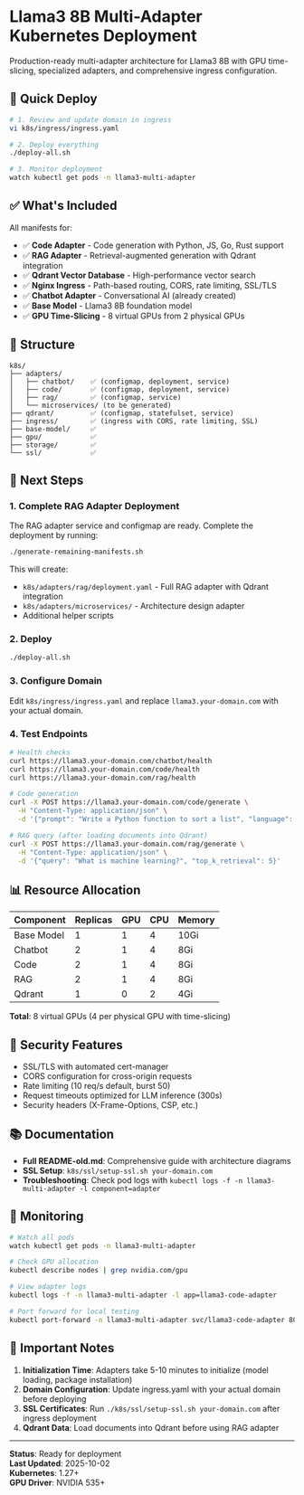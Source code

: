 # Llama3 8B Multi-Adapter Kubernetes Deployment

Production-ready multi-adapter architecture for Llama3 8B with GPU time-slicing, specialized adapters, and comprehensive ingress configuration.

## 🚀 Quick Deploy

```bash
# 1. Review and update domain in ingress
vi k8s/ingress/ingress.yaml

# 2. Deploy everything
./deploy-all.sh

# 3. Monitor deployment
watch kubectl get pods -n llama3-multi-adapter
```

## ✅ What's Included

All manifests for:
- ✅ **Code Adapter** - Code generation with Python, JS, Go, Rust support
- ✅ **RAG Adapter** - Retrieval-augmented generation with Qdrant integration
- ✅ **Qdrant Vector Database** - High-performance vector search
- ✅ **Nginx Ingress** - Path-based routing, CORS, rate limiting, SSL/TLS
- ✅ **Chatbot Adapter** - Conversational AI (already created)
- ✅ **Base Model** - Llama3 8B foundation model
- ✅ **GPU Time-Slicing** - 8 virtual GPUs from 2 physical GPUs

## 📁 Structure

```
k8s/
├── adapters/
│   ├── chatbot/    ✅ (configmap, deployment, service)
│   ├── code/       ✅ (configmap, deployment, service)
│   ├── rag/        ✅ (configmap, service)
│   └── microservices/ (to be generated)
├── qdrant/         ✅ (configmap, statefulset, service)
├── ingress/        ✅ (ingress with CORS, rate limiting, SSL)
├── base-model/     ✅
├── gpu/            ✅
├── storage/        ✅
└── ssl/            ✅
```

## 🔧 Next Steps

### 1. Complete RAG Adapter Deployment

The RAG adapter service and configmap are ready. Complete the deployment by running:

```bash
./generate-remaining-manifests.sh
```

This will create:
- `k8s/adapters/rag/deployment.yaml` - Full RAG adapter with Qdrant integration
- `k8s/adapters/microservices/` - Architecture design adapter
- Additional helper scripts

### 2. Deploy

```bash
./deploy-all.sh
```

### 3. Configure Domain

Edit `k8s/ingress/ingress.yaml` and replace `llama3.your-domain.com` with your actual domain.

### 4. Test Endpoints

```bash
# Health checks
curl https://llama3.your-domain.com/chatbot/health
curl https://llama3.your-domain.com/code/health
curl https://llama3.your-domain.com/rag/health

# Code generation
curl -X POST https://llama3.your-domain.com/code/generate \
  -H "Content-Type: application/json" \
  -d '{"prompt": "Write a Python function to sort a list", "language": "python"}'

# RAG query (after loading documents into Qdrant)
curl -X POST https://llama3.your-domain.com/rag/generate \
  -H "Content-Type: application/json" \
  -d '{"query": "What is machine learning?", "top_k_retrieval": 5}'
```

## 📊 Resource Allocation

| Component | Replicas | GPU | CPU | Memory |
|-----------|----------|-----|-----|--------|
| Base Model | 1 | 1 | 4 | 10Gi |
| Chatbot | 2 | 1 | 4 | 8Gi |
| Code | 2 | 1 | 4 | 8Gi |
| RAG | 2 | 1 | 4 | 8Gi |
| Qdrant | 1 | 0 | 2 | 4Gi |

**Total**: 8 virtual GPUs (4 per physical GPU with time-slicing)

## 🔐 Security Features

- SSL/TLS with automated cert-manager
- CORS configuration for cross-origin requests
- Rate limiting (10 req/s default, burst 50)
- Request timeouts optimized for LLM inference (300s)
- Security headers (X-Frame-Options, CSP, etc.)

## 📚 Documentation

- **Full README-old.md**: Comprehensive guide with architecture diagrams
- **SSL Setup**: `k8s/ssl/setup-ssl.sh your-domain.com`
- **Troubleshooting**: Check pod logs with `kubectl logs -f -n llama3-multi-adapter -l component=adapter`

## 🎯 Monitoring

```bash
# Watch all pods
watch kubectl get pods -n llama3-multi-adapter

# Check GPU allocation
kubectl describe nodes | grep nvidia.com/gpu

# View adapter logs
kubectl logs -f -n llama3-multi-adapter -l app=llama3-code-adapter

# Port forward for local testing
kubectl port-forward -n llama3-multi-adapter svc/llama3-code-adapter 8080:8080
```

## 🚨 Important Notes

1. **Initialization Time**: Adapters take 5-10 minutes to initialize (model loading, package installation)
2. **Domain Configuration**: Update ingress.yaml with your actual domain before deploying
3. **SSL Certificates**: Run `./k8s/ssl/setup-ssl.sh your-domain.com` after ingress deployment
4. **Qdrant Data**: Load documents into Qdrant before using RAG adapter

---

**Status**: Ready for deployment  
**Last Updated**: 2025-10-02  
**Kubernetes**: 1.27+  
**GPU Driver**: NVIDIA 535+
